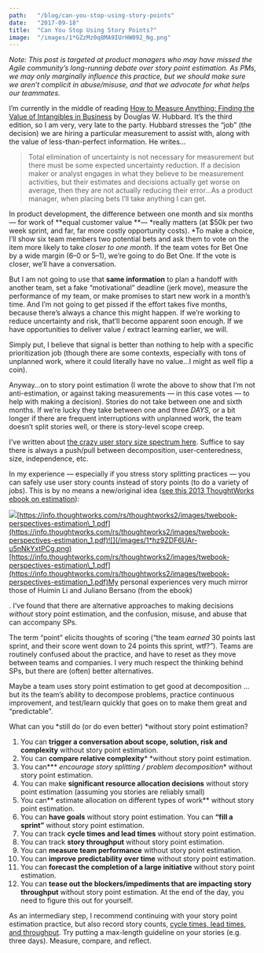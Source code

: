```yaml
---
path:	"/blog/can-you-stop-using-story-points"
date:	"2017-09-18"
title:	"Can You Stop Using Story Points?"
image:	"/images/1*GZzMz0q8MA9IUrHW092_Ng.png"
---
```


*Note: This post is targeted at product managers who may have missed the Agile community’s long-running debate over story point estimation. As PMs, we may only marginally influence this practice, but we should make sure we aren’t complicit in abuse/misuse, and that we advocate for what helps our teammates.*

I’m currently in the middle of reading [How to Measure Anything: Finding the Value of Intangibles in Business](https://www.amazon.com/How-Measure-Anything-Intangibles-Business/dp/1118539273/ref=pd_lpo_sbs_14_t_0?_encoding=UTF8&psc=1&refRID=9D84QBBJFC7QQE3K4WAG) by Douglas W. Hubbard. It’s the third edition, so I am very, very late to the party. Hubbard stresses the “job” (the decision) we are hiring a particular measurement to assist with, along with the value of less-than-perfect information. He writes…


> Total elimination of uncertainty is not necessary for measurement but there must be some expected uncertainty reduction. If a decision maker or analyst engages in what they believe to be measurement activities, but their estimates and decisions actually get worse on average, then they are not actually reducing their error…As a product manager, when placing bets I’ll take anything I can get.

In product development, the difference between one month and six months — for work of **equal customer value **— *really matters (at $50k per two week sprint, and far, far more costly opportunity costs). *To make a choice, I’ll show six team members two potential bets and ask them to vote on the item more likely to take *closer to one month*. If the team votes for Bet One by a wide margin (6–0 or 5–1), we’re going to do Bet One. If the vote is closer, we’ll have a conversation.

But I am not going to use that **same information** to plan a handoff with another team, set a fake “motivational” deadline (jerk move), measure the performance of my team, or make promises to start new work in a month’s time. And I’m not going to get pissed if the effort takes five months, because there’s always a chance this might happen. If we’re working to reduce uncertainty and risk, that’ll become apparent soon enough. If we have opportunities to deliver value / extract learning earlier, we will.

Simply put, I believe that signal is better than nothing to help with a specific prioritization job (though there are some contexts, especially with tons of unplanned work, where it could literally have no value…I might as well flip a coin).

Anyway…on to story point estimation (I wrote the above to show that I’m not anti-estimation, or against taking measurements — in this case votes — to help with making a decision). Stories do not take between one and sixth months. If we’re lucky they take between one and three *DAYS,* or a bit longer if there are frequent interruptions with unplanned work, the team doesn’t split stories well, or there is story-level scope creep.

I’ve written about [the crazy user story size spectrum here](https://hackernoon.com/stories-vs-epics-d773118420d2). Suffice to say there is always a push/pull between decomposition, user-centeredness, size, independence, etc.

In my experience — especially if you stress story splitting practices — you can safely use user story counts instead of story points (to do a variety of jobs). This is by no means a new/original idea ([see this 2013 ThoughtWorks ebook on estimation](https://info.thoughtworks.com/rs/thoughtworks2/images/twebook-perspectives-estimation_1.pdf)):

![](/images/1*GZzMz0q8MA9IUrHW092_Ng.png)[https://info.thoughtworks.com/rs/thoughtworks2/images/twebook-perspectives-estimation\_1.pdf](https://info.thoughtworks.com/rs/thoughtworks2/images/twebook-perspectives-estimation_1.pdf)![](/images/1*hz9ZDF6UAr-u5nNkYxtPCg.png)[https://info.thoughtworks.com/rs/thoughtworks2/images/twebook-perspectives-estimation\_1.pdf](https://info.thoughtworks.com/rs/thoughtworks2/images/twebook-perspectives-estimation_1.pdf)My personal experiences very much mirror those of Huimin Li and Juliano Bersano (from the ebook)

. I’ve found that there are alternative approaches to making decisions *without* story point estimation, and the confusion, misuse, and abuse that can accompany SPs.

The term “point” elicits thoughts of scoring (“the team *earned* 30 points last sprint, and their score went down to 24 points this sprint, wtf?”). Teams are routinely confused about the practice, and have to reset as they move between teams and companies. I very much respect the thinking behind SPs, but there are (often) better alternatives.

Maybe a team uses story point estimation to get good at decomposition … but its the team’s ability to decompose problems, practice continuous improvement, and test/learn quickly that goes on to make them great and “predictable”.

What can you *still do (or do even better) *without story point estimation?

1. You can **trigger a conversation about scope, solution, risk and complexity** without story point estimation.
2. You can **compare relative complexity*** *without story point estimation.
3. You can*** *encourage story splitting / problem decomposition** without story point estimation.
4. You can make **significant resource allocation decisions** without story point estimation (assuming you stories are reliably small)
5. You can** estimate allocation on different types of work** without story point estimation.
6. You can **have goals** without story point estimation. You can **“fill a sprint”** without story point estimation.
7. You can track **cycle times and lead times** without story point estimation.
8. You can track **story throughput** without story point estimation.
9. You can **measure team performance** without story point estimation.
10. You can **improve predictability over time** without story point estimation.
11. You can **forecast the completion of a large initiative** without story point estimation.
12. You can **tease out the blockers/impediments that are impacting story throughput** without story point estimation.
At the end of the day, you need to figure this out for yourself.

As an intermediary step, I recommend continuing with your story point estimation practice, but also record story counts, [cycle times, lead times, and throughput](https://leankit.com/learn/kanban/lean-flow-metrics/). Try putting a max-length guideline on your stories (e.g. three days). Measure, compare, and reflect.


